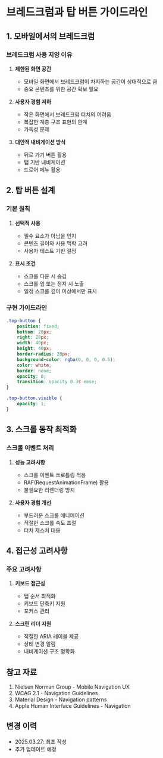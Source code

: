 # 브레드크럼과 탑 버튼 가이드라인

## 1. 모바일에서의 브레드크럼

### 브레드크럼 사용 지양 이유
1. **제한된 화면 공간**
   - 모바일 화면에서 브레드크럼이 차지하는 공간이 상대적으로 큼
   - 중요 콘텐츠를 위한 공간 확보 필요

2. **사용자 경험 저하**
   - 작은 화면에서 브레드크럼 터치의 어려움
   - 복잡한 계층 구조 표현의 한계
   - 가독성 문제

3. **대안적 내비게이션 방식**
   - 뒤로 가기 버튼 활용
   - 탭 기반 내비게이션
   - 드로어 메뉴 활용

## 2. 탑 버튼 설계

### 기본 원칙
1. **선택적 사용**
   - 필수 요소가 아님을 인지
   - 콘텐츠 길이와 사용 맥락 고려
   - 사용자 테스트 기반 결정

2. **표시 조건**
   - 스크롤 다운 시 숨김
   - 스크롤 업 또는 정지 시 노출
   - 일정 스크롤 깊이 이상에서만 표시

### 구현 가이드라인
```css
.top-button {
    position: fixed;
    bottom: 20px;
    right: 20px;
    width: 40px;
    height: 40px;
    border-radius: 20px;
    background-color: rgba(0, 0, 0, 0.5);
    color: white;
    border: none;
    opacity: 0;
    transition: opacity 0.3s ease;
}

.top-button.visible {
    opacity: 1;
}
```

## 3. 스크롤 동작 최적화

### 스크롤 이벤트 처리
1. **성능 고려사항**
   - 스크롤 이벤트 쓰로틀링 적용
   - RAF(RequestAnimationFrame) 활용
   - 불필요한 리렌더링 방지

2. **사용자 경험 개선**
   - 부드러운 스크롤 애니메이션
   - 적절한 스크롤 속도 조절
   - 터치 제스처 대응

## 4. 접근성 고려사항

### 주요 고려사항
1. **키보드 접근성**
   - 탭 순서 최적화
   - 키보드 단축키 지원
   - 포커스 관리

2. **스크린 리더 지원**
   - 적절한 ARIA 레이블 제공
   - 상태 변경 알림
   - 내비게이션 구조 명확화

## 참고 자료
1. Nielsen Norman Group - Mobile Navigation UX
2. WCAG 2.1 - Navigation Guidelines
3. Material Design - Navigation patterns
4. Apple Human Interface Guidelines - Navigation

## 변경 이력
- 2025.03.27: 최초 작성
- 추가 업데이트 예정